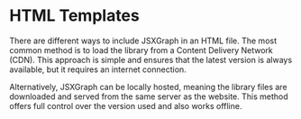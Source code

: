 # HTML Templates
There are different ways to include JSXGraph in an HTML file. The most common method is to load the library from a Content Delivery Network (CDN). This approach is simple and ensures that the latest version is always available, but it requires an internet connection.

Alternatively, JSXGraph can be locally hosted, meaning the library files are downloaded and served from the same server as the website. This method offers full control over the version used and also works offline.
